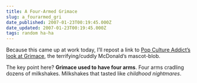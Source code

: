 ```yaml
---
title: A Four-Armed Grimace
slug: a_fourarmed_gri
date_published: 2007-01-23T00:19:45.000Z
date_updated: 2007-01-23T00:19:45.000Z
tags: random ha-ha
---
```


Because this came up at work today, I’ll repost a link to [Pop Culture Addict’s look at Grimace](http://www.popcultureaddict.com/misc/grimace.htm), the terrifying/cuddly McDonald’s mascot-blob.

The key point here? **Grimace used to have four arms**. Four arms cradling dozens of milkshakes. Milkshakes that tasted like *childhood nightmares*.
